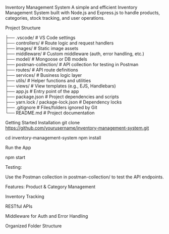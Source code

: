 Inventory Management System
A simple and efficient Inventory Management System built with Node.js and Express.js to handle products, categories, stock tracking, and user operations.

Project Structure

├── .vscode/                # VS Code settings  
├── controllers/            # Route logic and request handlers  
├── images/                 # Static image assets  
├── middleware/             # Custom middleware (auth, error handling, etc.)  
├── model/                  # Mongoose or DB models  
├── postman-collection/     # API collection for testing in Postman  
├── routes/                 # API route definitions  
├── services/               # Business logic layer  
├── utils/                  # Helper functions and utilities  
├── views/                  # View templates (e.g., EJS, Handlebars)  
├── app.js                  # Entry point of the app  
├── package.json            # Project dependencies and scripts  
├── yarn.lock / package-lock.json # Dependency locks  
├── .gitignore              # Files/folders ignored by Git  
└── README.md               # Project documentation

Getting Started
Installation
git clone https://github.com/yourusername/inventory-management-system.git

cd inventory-management-system
npm install

Run the App

npm start

Testing:

Use the Postman collection in postman-collection/ to test the API endpoints.

Features:
Product & Category Management

Inventory Tracking

RESTful APIs

Middleware for Auth and Error Handling

Organized Folder Structure
